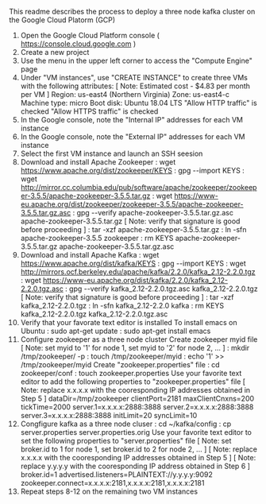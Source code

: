 This readme describes the process to deploy a three node kafka cluster on the Google Cloud Platorm (GCP)

1) Open the Google Cloud Platform console ( https://console.cloud.google.com )
2) Create a new project
3) Use the menu in the upper left corner to access the "Compute Engine" page
4) Under "VM instances", use "CREATE INSTANCE" to create three VMs with the following attributes:
   [ Note: Estimated cost - $4.83 per month per VM ]
   Region: us-east4 (Northern Virginia)
   Zone: us-east4-c
   Machine type: micro
   Boot disk: Ubuntu 18.04 LTS
   "Allow HTTP traffic" is checked
   "Allow HTTPS traffic" is checked
5) In the Google console, note the "Internal IP" addresses for each VM instance
6) In the Google console, note the "External IP" addresses for each VM instance
7) Select the first VM instance and launch an SSH seesion
8) Download and install Apache Zookeeper
  : wget https://www.apache.org/dist/zookeeper/KEYS
  : gpg --import KEYS
  : wget http://mirror.cc.columbia.edu/pub/software/apache/zookeeper/zookeeper-3.5.5/apache-zookeeper-3.5.5.tar.gz
  : wget https://www-eu.apache.org/dist/zookeeper/zookeeper-3.5.5/apache-zookeeper-3.5.5.tar.gz.asc
  : gpg --verify apache-zookeeper-3.5.5.tar.gz.asc apache-zookeeper-3.5.5.tar.gz
  [ Note: verify that signature is good before proceeding ]
  : tar -xzf apache-zookeeper-3.5.5.tar.gz
  : ln -sfn apache-zookeeper-3.5.5 zookeeper
  : rm KEYS apache-zookeeper-3.5.5.tar.gz apache-zookeeper-3.5.5.tar.gz.asc
9) Download and install Apache Kafka
  : wget https://www.apache.org/dist/kafka/KEYS
  : gpg --import KEYS
  : wget http://mirrors.ocf.berkeley.edu/apache/kafka/2.2.0/kafka_2.12-2.2.0.tgz
  : wget https://www-eu.apache.org/dist/kafka/2.2.0/kafka_2.12-2.2.0.tgz.asc
  : gpg --verify kafka_2.12-2.2.0.tgz.asc kafka_2.12-2.2.0.tgz
  [ Note: verify that signature is good before proceeding ]
  : tar -xzf kafka_2.12-2.2.0.tgz
  : ln -sfn kafka_2.12-2.2.0 kafka
  : rm KEYS kafka_2.12-2.2.0.tgz kafka_2.12-2.2.0.tgz.asc 
10) Verify that your favorate text editor is installed
  To install emacs on Ubuntu
  : sudo apt-get update
  : sudo apt-get install emacs
11) Configure zookeeper as a three node cluster
  Create zookeeper myid file
  [ Note: set myid to '1' for node 1, set myid to '2' for node 2, ... ]
  : mkdir /tmp/zookeeper/ -p
  : touch /tmp/zookeeper/myid
  : echo '1' >> /tmp/zookeeper/myid
  Create "zookeeper.properties" file 
  : cd zookeeper/conf
  : touch zookeeper.properties
  Use your favorite text editor to add the following properties to "zookeeper.properties" file
  [ Note: replace x.x.x.x with the cooresponding IP addresses obtained in Step 5 ] 
      dataDir=/tmp/zookeeper
      clientPort=2181
      maxClientCnxns=200
      tickTime=2000
      server.1=x.x.x.x:2888:3888
      server.2=x.x.x.x:2888:3888
      server.3=x.x.x.x:2888:3888
      initLimit=20
      syncLimit=10
12) Congfigure kafka as a three node cluser
  : cd ~/kafka/config
  : cp server.properties server.properties.orig
  Use your favorite text editor to set the following properties to "server.properties" file
  [ Note: set broker.id to 1 for node 1, set broker.id to 2 for node 2, ... ]
  [ Note: replace x.x.x.x with the cooresponding IP addresses obtained in Step 5 ]
  [ Note: replace y.y.y.y with the cooresponding IP address obtained in Step 6 ]
      broker.id=1
      advertised.listeners=PLAINTEXT://y.y.y.y:9092
      zookeeper.connect=x.x.x.x:2181,x.x.x.x:2181,x.x.x.x:2181
13) Repeat steps 8-12 on the remaining two VM instances
